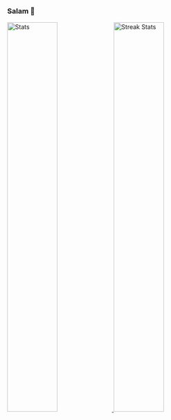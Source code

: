 ### Salam 👋

<div>
    <a href="https://github-readme-stats.vercel.app">
        <img width="48%" alt="Stats" src="https://github-readme-stats.vercel.app/api?username=Sakib1263&count_private=true&show_icons=true&theme=vision-friendly-dark&hide_border=true"/>
    </a>
    <a href="https://github-readme-streak-stats.herokuapp.com">
        <img width="48%" alt="Streak Stats" src="https://streak-stats.demolab.com/?user=Sakib1263&theme=vision-friendly-dark&hide_border=true"/>
    </a>
</div>


<!--
**Sakib1263/Sakib1263** is a ✨ _special_ ✨ repository because its `README.md` (this file) appears on your GitHub profile.

Here are some ideas to get you started:

- 🔭 I’m currently working on ...
- 🌱 I’m currently learning ...
- 👯 I’m looking to collaborate on ...
- 🤔 I’m looking for help with ...
- 💬 Ask me about ...
- 📫 How to reach me: ...
- 😄 Pronouns: ...
- ⚡ Fun fact: ...
-->
